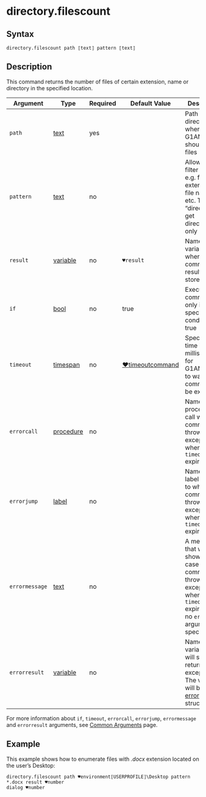 # directory.filescount

## Syntax

```G1ANT
directory.filescount path ⟦text⟧ pattern ⟦text⟧  
```

## Description

This command returns the number of files of certain extension, name or directory in the specified location. 

| Argument | Type | Required | Default Value | Description |
| -------- | ---- | -------- | ------------- | ----------- |
|`path`| [text](../../G1ANT.Language/Structures/TextStructure.md) | yes | | Path to the directory where G1ANT.Robot should count files |
|`pattern`| [text](../../G1ANT.Language/Structures/TextStructure.md) | no |  | Allows to filter results, e.g. file extensions, file names etc. Type “directory” to get directories only |
| `result`       | [variable](../../G1ANT.Language/Structures/VariableStructure.md) | no       | `♥result`                                                   | Name of a variable where the command's result will be stored |
| `if`           | [bool](../../G1ANT.Language/Structures/BooleanStructure.md) | no       | true                                                        | Executes the command only if a specified condition is true   |
| `timeout`      | [timespan](../../G1ANT.Language/Structures/TimeSpanStructure.md) | no       | [♥timeoutcommand](../../../appendices/common-arguments.md) | Specifies time in milliseconds for G1ANT.Robot to wait for the command to be executed |
| `errorcall`    | [procedure](../../G1ANT.Language/Structures/ProcedureStructure.md) | no       |                                                             | Name of a procedure to call when the command throws an exception or when a given `timeout` expires |
| `errorjump`    | [label](../../G1ANT.Language/Structures/LabelStructure.md) | no       |                                                             | Name of the label to jump to when the command throws an exception or when a given `timeout` expires |
| `errormessage` | [text](../../G1ANT.Language/Structures/TextStructure.md) | no       |                                                             | A message that will be shown in case the command throws an exception or when a given `timeout` expires, and no `errorjump` argument is specified |
| `errorresult`  | [variable](../../G1ANT.Language/Structures/VariableStructure.md) | no       |                                                             | Name of a variable that will store the returned exception. The variable will be of [error](../../G1ANT.Language/Structures/ErrorStructure.md) structure  |

For more information about `if`, `timeout`, `errorcall`, `errorjump`, `errormessage` and `errorresult` arguments, see [Common Arguments](../../../appendices/common-arguments.md) page.

## Example

This example shows how to enumerate files with *.docx* extension located on the user’s Desktop:

```G1ANT
directory.filescount path ♥environment⟦USERPROFILE⟧\Desktop pattern *.docx result ♥number
dialog ♥number 
```

